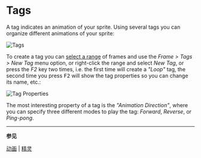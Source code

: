 # Tags

A tag indicates an animation of your sprite. Using several tags you
can organize different animations of your sprite:

<img src="/docs/tags/tags.png" alt="Tags" class="xN" />

To create a tag you can [select a range](range.md) of frames and use the _Frame >
Tags > New Tag_ menu option, or right-click the range and select _New
Tag_, or press the _F2_ key two times, i.e. the first time will create
a _"Loop"_ tag, the second time you press <kbd>F2</kbd> will show the tag
properties so you can change its name, etc.:

<img src="/docs/tags/tag-properties.png" alt="Tag Properties" class="x2" />

The most interesting property of a tag is the _"Animation Direction"_,
where you can specify three different modes to play the tag:
_Forward_, _Reverse_, or _Ping-pong_.

---

**参见**

[动画](animation.md) | [精灵](sprite.md)

